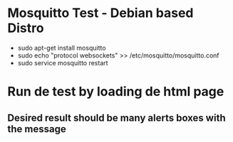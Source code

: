 # Mosquitto Test - Debian based Distro
- sudo apt-get install mosquitto
- sudo echo "protocol websockets" >> /etc/mosquitto/mosquitto.conf
- sudo service mosquitto restart
# Run de test by loading de html page
## Desired result should be many alerts boxes with the message
